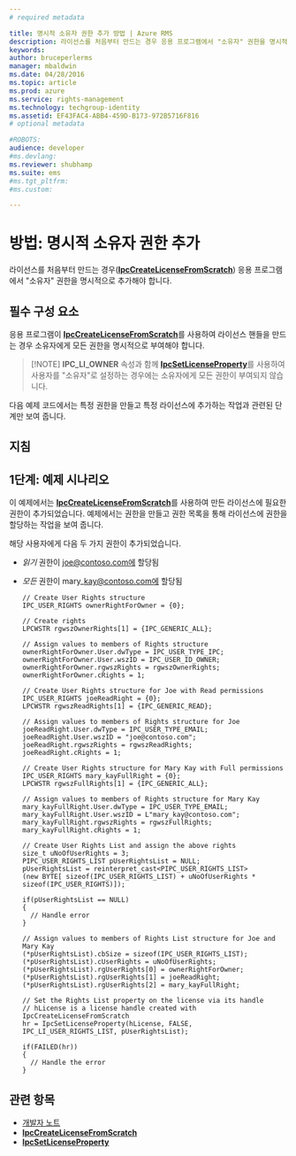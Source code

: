 ```yaml
---
# required metadata

title: 명시적 소유자 권한 추가 방법 | Azure RMS
description: 라이선스를 처음부터 만드는 경우 응용 프로그램에서 "소유자" 권한을 명시적으로 추가해야 합니다.
keywords:
author: bruceperlerms
manager: mbaldwin
ms.date: 04/28/2016
ms.topic: article
ms.prod: azure
ms.service: rights-management
ms.technology: techgroup-identity
ms.assetid: EF43FAC4-ABB4-459D-B173-972B5716F816
# optional metadata

#ROBOTS:
audience: developer
#ms.devlang:
ms.reviewer: shubhamp
ms.suite: ems
#ms.tgt_pltfrm:
#ms.custom:

---
```


# 방법: 명시적 소유자 권한 추가

라이선스를 처음부터 만드는 경우([**IpcCreateLicenseFromScratch**](/rights-management/sdk/2.1/api/win/functions#msipc_ipccreatelicensefromscratch)) 응용 프로그램에서 "소유자" 권한을 명시적으로 추가해야 합니다.

## 필수 구성 요소

응용 프로그램이 [**IpcCreateLicenseFromScratch**](/rights-management/sdk/2.1/api/win/functions#msipc_ipccreatelicensefromscratch)를 사용하여 라이선스 핸들을 만드는 경우 소유자에게 모든 권한을 명시적으로 부여해야 합니다.

>[!NOTE] **IPC\_LI\_OWNER** 속성과 함께 [**IpcSetLicenseProperty**](/rights-management/sdk/2.1/api/win/functions#msipc_ipcsetlicenseproperty)를 사용하여 사용자를 "소유자"로 설정하는 경우에는 소유자에게 모든 권한이 부여되지 않습니다.

다음 예제 코드에서는 특정 권한을 만들고 특정 라이선스에 추가하는 작업과 관련된 단계만 보여 줍니다.

## 지침
 
## 1단계: 예제 시나리오

이 예제에서는 [**IpcCreateLicenseFromScratch**](/rights-management/sdk/2.1/api/win/functions#msipc_ipccreatelicensefromscratch)를 사용하여 만든 라이선스에 필요한 권한이 추가되었습니다. 예제에서는 권한을 만들고 권한 목록을 통해 라이선스에 권한을 할당하는 작업을 보여 줍니다.

해당 사용자에게 다음 두 가지 권한이 추가되었습니다.

-   *읽기* 권한이 joe@contoso.com에 할당됨
-   *모든* 권한이 mary\_kay@contoso.com에 할당됨

        // Create User Rights structure
        IPC_USER_RIGHTS ownerRightForOwner = {0};

        // Create rights
        LPCWSTR rgwszOwnerRights[1] = {IPC_GENERIC_ALL};

        // Assign values to members of Rights structure
        ownerRightForOwner.User.dwType = IPC_USER_TYPE_IPC;
        ownerRightForOwner.User.wszID = IPC_USER_ID_OWNER;
        ownerRightForOwner.rgwszRights = rgwszOwnerRights;
        ownerRightForOwner.cRights = 1;

        // Create User Rights structure for Joe with Read permissions
        IPC_USER_RIGHTS joeReadRight = {0};
        LPCWSTR rgwszReadRights[1] = {IPC_GENERIC_READ};

        // Assign values to members of Rights structure for Joe
        joeReadRight.User.dwType = IPC_USER_TYPE_EMAIL;
        joeReadRight.User.wszID = "joe@contoso.com";
        joeReadRight.rgwszRights = rgwszReadRights;
        joeReadRight.cRights = 1;

        // Create User Rights structure for Mary Kay with Full permissions
        IPC_USER_RIGHTS mary_kayFullRight = {0};
        LPCWSTR rgwszFullRights[1] = {IPC_GENERIC_ALL};

        // Assign values to members of Rights structure for Mary Kay
        mary_kayFullRight.User.dwType = IPC_USER_TYPE_EMAIL;
        mary_kayFullRight.User.wszID = L"mary_kay@contoso.com";
        mary_kayFullRight.rgwszRights = rgwszFullRights;
        mary_kayFullRight.cRights = 1;

        // Create User Rights List and assign the above rights
        size_t uNoOfUserRights = 3;
        PIPC_USER_RIGHTS_LIST pUserRightsList = NULL;
        pUserRightsList = reinterpret_cast<PIPC_USER_RIGHTS_LIST>
        (new BYTE[ sizeof(IPC_USER_RIGHTS_LIST) + uNoOfUserRights * sizeof(IPC_USER_RIGHTS)]);

        if(pUserRightsList == NULL)
        {
          // Handle error
        }

        // Assign values to members of Rights List structure for Joe and Mary Kay
        (*pUserRightsList).cbSize = sizeof(IPC_USER_RIGHTS_LIST);
        (*pUserRightsList).cUserRights = uNoOfUserRights;
        (*pUserRightsList).rgUserRights[0] = ownerRightForOwner;
        (*pUserRightsList).rgUserRights[1] = joeReadRight;
        (*pUserRightsList).rgUserRights[2] = mary_kayFullRight;

        // Set the Rights List property on the license via its handle
        // hLicense is a license handle created with IpcCreateLicenseFromScratch
        hr = IpcSetLicenseProperty(hLicense, FALSE, IPC_LI_USER_RIGHTS_LIST, pUserRightsList);

        if(FAILED(hr))
        {
          // Handle the error
        }



## 관련 항목

* [개발자 노트](developer-notes.md)
* [**IpcCreateLicenseFromScratch**](/rights-management/sdk/2.1/api/win/functions#msipc_ipccreatelicensefromscratch)
* [**IpcSetLicenseProperty**](/rights-management/sdk/2.1/api/win/functions#msipc_ipcsetlicenseproperty)
 

 


<!--HONumber=Jun16_HO2-->



